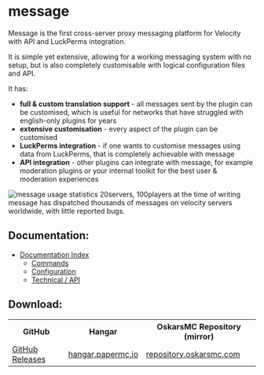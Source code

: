 # message

Message is the first cross-server proxy messaging platform for Velocity with API and LuckPerms integration.

It is simple yet extensive, allowing for a working messaging system with no setup, but is also completely customisable
with logical configuration files and API.

It has:

* **full & custom translation support** - all messages sent by the plugin can be customised, which is useful for
  networks that have struggled with english-only plugins for years
* **extensive customisation** - every aspect of the plugin can be customised
* **LuckPerms integration** - if one wants to customise messages using data from LuckPerms, that is completely
  achievable with message
* **API integration** - other plugins can integrate with message, for example moderation plugins or your internal
  toolkit for the best user & moderation experiences

<img src="https://bstats.org/signatures/velocity/message.svg/" alt="message usage statistics 20servers, 100players at the time of writing">
message has dispatched thousands of messages on velocity servers
worldwide, with little reported bugs.

## Documentation:

- [Documentation Index](docs/INDEX.md)
    * [Commands](docs/COMMANDS.md)
    * [Configuration](docs/CONFIGURATION.md)
    * [Technical / API](docs/TECHNICAL.md)

## Download:

<table>
    <tr>
        <th>GitHub</th>
        <th>Hangar</th>
        <th>OskarsMC Repository (mirror)</th>
    </tr>
    <tr>
        <td>
            <a href="https://github.com/OskarsMC-Plugins/message/releases/">GitHub Releases</a>
        </td>
        <td>
            <a href="https://hangar.papermc.io/OskarsMC-Plugins/message/">hangar.papermc.io</a>
        </td>
        <td>
            <a href="https://repository.oskarsmc.com/#/releases/com/oskarsmc/message">repository.oskarsmc.com</a>
        </td>
    </tr>

</table>
